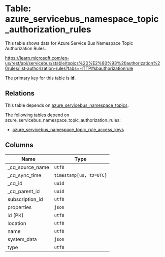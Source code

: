 # Table: azure_servicebus_namespace_topic_authorization_rules

This table shows data for Azure Service Bus Namespace Topic Authorization Rules.

https://learn.microsoft.com/en-us/rest/api/servicebus/stable/topics%20%E2%80%93%20authorization%20rules/list-authorization-rules?tabs=HTTP#sbauthorizationrule

The primary key for this table is **id**.

## Relations

This table depends on [azure_servicebus_namespace_topics](azure_servicebus_namespace_topics).

The following tables depend on azure_servicebus_namespace_topic_authorization_rules:
  - [azure_servicebus_namespace_topic_rule_access_keys](azure_servicebus_namespace_topic_rule_access_keys)

## Columns

| Name          | Type          |
| ------------- | ------------- |
|_cq_source_name|`utf8`|
|_cq_sync_time|`timestamp[us, tz=UTC]`|
|_cq_id|`uuid`|
|_cq_parent_id|`uuid`|
|subscription_id|`utf8`|
|properties|`json`|
|id (PK)|`utf8`|
|location|`utf8`|
|name|`utf8`|
|system_data|`json`|
|type|`utf8`|